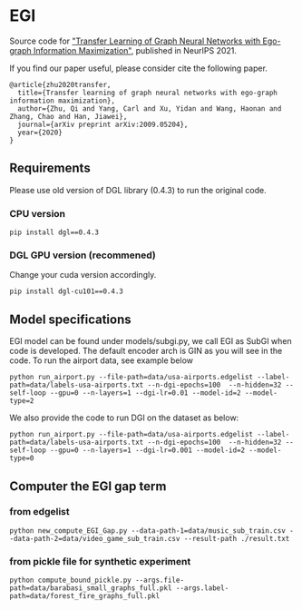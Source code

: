 # EGI
Source code for ["Transfer Learning of Graph Neural Networks with Ego-graph Information Maximization"](https://proceedings.neurips.cc/paper/2021/file/0dd6049f5fa537d41753be6d37859430-Paper.pdf), published in NeurIPS 2021.


If you find our paper useful, please consider cite the following paper.
```
@article{zhu2020transfer,
  title={Transfer learning of graph neural networks with ego-graph information maximization},
  author={Zhu, Qi and Yang, Carl and Xu, Yidan and Wang, Haonan and Zhang, Chao and Han, Jiawei},
  journal={arXiv preprint arXiv:2009.05204},
  year={2020}
}
```

## Requirements
Please use old version of DGL library (0.4.3) to run the original code. 
### CPU version
```
pip install dgl==0.4.3
```
### DGL GPU version (recommened)
Change your cuda version accordingly.
```
pip install dgl-cu101==0.4.3
```

## Model specifications
EGI model can be found under models/subgi.py, we call EGI as SubGI when code is developed. The default encoder arch is GIN as you will see in the code. To run the airport data, see example below
```
python run_airport.py --file-path=data/usa-airports.edgelist --label-path=data/labels-usa-airports.txt --n-dgi-epochs=100  --n-hidden=32 --self-loop --gpu=0 --n-layers=1 --dgi-lr=0.01 --model-id=2 --model-type=2
```

We also provide the code to run DGI on the dataset as below:
```
python run_airport.py --file-path=data/usa-airports.edgelist --label-path=data/labels-usa-airports.txt --n-dgi-epochs=100  --n-hidden=32 --self-loop --gpu=0 --n-layers=1 --dgi-lr=0.001 --model-id=2 --model-type=0
```

## Computer the EGI gap term
### from edgelist
```
python new_compute_EGI_Gap.py --data-path-1=data/music_sub_train.csv --data-path-2=data/video_game_sub_train.csv --result-path ./result.txt
```
### from pickle file for synthetic experiment
```
python compute_bound_pickle.py --args.file-path=data/barabasi_small_graphs_full.pkl --args.label-path=data/forest_fire_graphs_full.pkl
```
